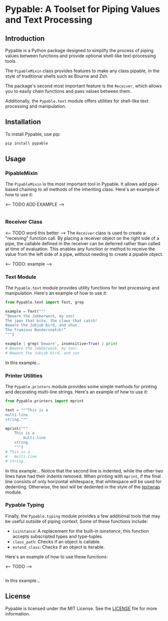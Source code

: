 # Pypable: A Toolset for Piping Values and Text Processing

## Introduction

Pypable is a Python package designed to simplify the process of piping values between functions and provide optional shell-like text-processing tools. 

The `PipableMixin` class provides features to make any class pipable, in the style of traditional shells such as Bourne and Zsh.

The package's second most important feature is the `Receiver`, which allows you to easily chain functions and pass values between them.

Additionally, the `Pypable.text` module offers utilities for shell-like text processing and manipulation.

## Installation

To install Pypable, use pip:

```bash
pip install pypable
```

## Usage

### PipableMixin

The `PipableMixin` is the most important tool in Pypable. It allows add pipe-based chaining to all methods of the inheriting class.
Here's an example of how to use it:

<-- TODO ADD EXAMPLE -->
```python
```

### Receiver Class

<-- TODO word this better -->
The `Receiver` class is used to create a "receiving" function call. By placing a receiver object on the right side of a pipe,
the callable defined in the receiver can be deferred rather than called at time of evaluation.
This enables any function or method to receive the value from the left side of a pipe, without needing to create a pipable object.

<-- TODO: example -->

### Text Module

The `Pypable.text` module provides utility functions for text processing and manipulation. Here's an example of how to use it:

```python
from Pypable.text import Text, grep

example = Text("""
“Beware the Jabberwock, my son!
The jaws that bite, the claws that catch!
Beware the Jubjub bird, and shun
The frumious Bandersnatch!” 
""")

example | grep('beware', insensitive=True) | print
# Beware the Jabberwock, my son!
# Beware the Jubjub bird, and sun
```

In this example... <TODO>

### Printer Utilities

The `Pypable.printers` module provides some simple methods for printing and decorating multi-line strings.
Here's an example of how to use it:

```python
from Pypable.printers import mprint

text = """This is a
multi-line
string."""

mprint("""
    This is a
        multi-line
    string.
    """)
# This is a
#   multi-line
# string.
```

In this example... <TODO>
Notice that the second line is indented, while the other two lines have had their indents removed.
When printing with `mprint`, if the final line consists of only horizontal whitespace, that whitespace will be used for dedenting.
Otherwise, the text will be dedented in the style of the [textwrap](https://docs.python.org/3/library/textwrap.html#textwrap.dedent) module.

### Pypable Typing

Finally, the `Pypable.typing` module provides a few additional tools that may be useful outside of piping context.
Some of these functions include:

- `isinstance`: A replacement for the built-in _isinstance_, this function accepts subscripted types and type-tuples.
- `class_path`: Checks if an object is callable.
- `extend_class`: Checks if an object is iterable.

Here's an example of how to use these functions:

<-- TODO -->
```python
```

In this example...

## License

Pypable is licensed under the MIT License. See the [LICENSE](LICENSE) file for more information.
